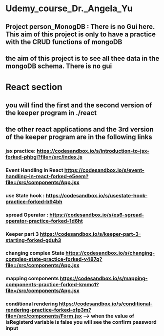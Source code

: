 # Udemy_course_Dr._Angela_Yu


## Project person_MonogDB : There is no Gui here. This aim of this project is only to have a practice with the CRUD functions of mongoDB
## the aim of this project is to see all thee data in the mongoDB schema. There is no gui

# React section

## you will find the first and the second version of the keeper program in ./react

## the other react applications and the 3rd version of the keeper program  are in the following links 



### jsx practice: https://codesandbox.io/s/introduction-to-jsx-forked-phbgi?file=/src/index.js


### Event Handling in React https://codesandbox.io/s/event-handling-in-react-forked-e5eem?file=/src/components/App.jsx


### use State hook : https://codesandbox.io/s/usestate-hook-practice-forked-b94bh

### spread Operator  : https://codesandbox.io/s/es6-spread-operator-practice-forked-1d6ht

### Keeper part 3 https://codesandbox.io/s/keeper-part-3-starting-forked-gduh3

### changing complex State https://codesandbox.io/s/changing-complex-state-practice-forked-y487q?file=/src/components/App.jsx

### mapping components https://codesandbox.io/s/mapping-components-practice-forked-kmmc1?file=/src/components/App.jsx



### conditional rendering https://codesandbox.io/s/conditional-rendering-practice-forked-ofp3m?file=/src/components/Form.jsx --> when the value of isRegisterd variable is false you will see the confirm password input